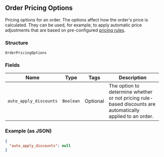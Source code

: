 ## Order Pricing Options

Pricing options for an order. The options affect how the order's price is calculated.
They can be used, for example, to apply automatic price adjustments that are based on pre-configured
[pricing rules](https://developer.squareup.com/docs/reference/square/objects/CatalogPricingRule).

### Structure

`OrderPricingOptions`

### Fields

| Name | Type | Tags | Description |
|  --- | --- | --- | --- |
| `auto_apply_discounts` | `Boolean` | Optional | The option to determine whether or not pricing rule-based discounts are automatically applied to an order. |

### Example (as JSON)

```json
{
  "auto_apply_discounts": null
}
```

